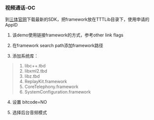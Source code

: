 ### 视频通话-OC

到[三体官网](http://3ttech.cn)下载最新的SDK，把framework放在TTTLib目录下，使用申请的AppID

1. 该demo使用链接framework的方式，参考other link flags

2. 在framework search path添加framework路径

3. 添加系统库：

> 1. libc++.tbd
> 2. libxml2.tbd
> 3. libz.tbd
> 4. ReplayKit.framework
> 5. CoreTelephony.framework
> 6. SystemConfiguration.framework

4. 设置 bitcode=NO

5. 选择后台音频模式

